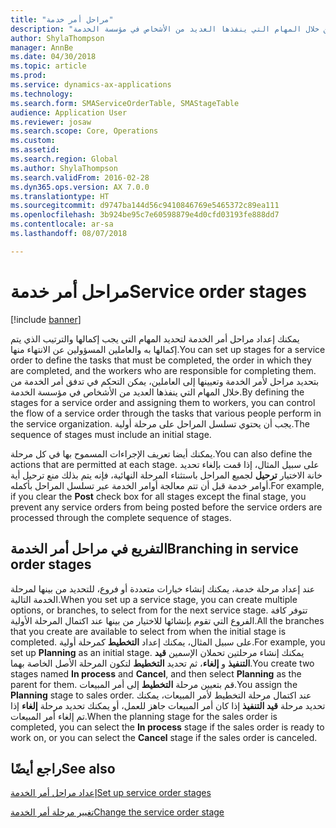 ```yaml
---
title: "مراحل أمر خدمة"
description: "من خلا تحديد مراحل لأمر الخدمة وتعيينها إلى العاملين، فإنك تتحكم في تدفق أمر الخدمة من خلال المهام التي ينفذها العديد من الأشخاص في مؤسسة الخدمة."
author: ShylaThompson
manager: AnnBe
ms.date: 04/30/2018
ms.topic: article
ms.prod: 
ms.service: dynamics-ax-applications
ms.technology: 
ms.search.form: SMAServiceOrderTable, SMAStageTable
audience: Application User
ms.reviewer: josaw
ms.search.scope: Core, Operations
ms.custom: 
ms.assetid: 
ms.search.region: Global
ms.author: ShylaThompson
ms.search.validFrom: 2016-02-28
ms.dyn365.ops.version: AX 7.0.0
ms.translationtype: HT
ms.sourcegitcommit: d9747ba144d56c9410846769e5465372c89ea111
ms.openlocfilehash: 3b924be95c7e60598879e4d0cfd03193fe888dd7
ms.contentlocale: ar-sa
ms.lasthandoff: 08/07/2018

---
```


# <a name="service-order-stages"></a><span data-ttu-id="ad5a2-103">مراحل أمر خدمة</span><span class="sxs-lookup"><span data-stu-id="ad5a2-103">Service order stages</span></span>   

[!include [banner](../includes/banner.md)]


<span data-ttu-id="ad5a2-104">يمكنك إعداد مراحل أمر الخدمة لتحديد المهام التي يجب إكمالها والترتيب الذي يتم إكمالها به والعاملين المسؤولين عن الانتهاء منها.</span><span class="sxs-lookup"><span data-stu-id="ad5a2-104">You can set up stages for a service order to define the tasks that must be completed, the order in which they are completed, and the workers who are responsible for completing them.</span></span> <span data-ttu-id="ad5a2-105">بتحديد مراحل لأمر الخدمة وتعيينها إلى العاملين، يمكن التحكم في تدفق أمر الخدمة من خلال المهام التي ينفذها العديد من الأشخاص في مؤسسة الخدمة.</span><span class="sxs-lookup"><span data-stu-id="ad5a2-105">By defining the stages for a service order and assigning them to workers, you can control the flow of a service order through the tasks that various people perform in the service organization.</span></span> <span data-ttu-id="ad5a2-106">يجب أن يحتوي تسلسل المراحل على مرحلة أولية.</span><span class="sxs-lookup"><span data-stu-id="ad5a2-106">The sequence of stages must include an initial stage.</span></span>

<span data-ttu-id="ad5a2-107">يمكنك أيضا تعريف الإجراءات المسموح بها في كل مرحلة.</span><span class="sxs-lookup"><span data-stu-id="ad5a2-107">You can also define the actions that are permitted at each stage.</span></span> <span data-ttu-id="ad5a2-108">على سبيل المثال، إذا قمت بإلغاء تحديد خانة الاختيار **ترحيل** لجميع المراحل باستثناء المرحلة النهائية، فإنه يتم بذلك منع ترحيل أية أوامر خدمة قبل أن تتم معالجة أوامر الخدمة عبر تسلسل المراحل بأكمله.</span><span class="sxs-lookup"><span data-stu-id="ad5a2-108">For example, if you clear the **Post** check box for all stages except the final stage, you prevent any service orders from being posted before the service orders are processed through the complete sequence of stages.</span></span>

## <a name="branching-in-service-order-stages"></a><span data-ttu-id="ad5a2-109">التفريع في مراحل أمر الخدمة</span><span class="sxs-lookup"><span data-stu-id="ad5a2-109">Branching in service order stages</span></span>

<span data-ttu-id="ad5a2-110">عند إعداد مرحلة خدمة، يمكنك إنشاء خيارات متعددة أو فروع، للتحديد من بينها لمرحلة الخدمة التالية.</span><span class="sxs-lookup"><span data-stu-id="ad5a2-110">When you set up a service stage, you can create multiple options, or branches, to select from for the next service stage.</span></span> <span data-ttu-id="ad5a2-111">تتوفر كافة الفروع التي تقوم بإنشائها للاختيار من بينها عند اكتمال المرحلة الأولية.</span><span class="sxs-lookup"><span data-stu-id="ad5a2-111">All the branches that you create are available to select from when the initial stage is completed.</span></span> <span data-ttu-id="ad5a2-112">على سبيل المثال، يمكنك إعداد **التخطيط** كمرحلة أولية.</span><span class="sxs-lookup"><span data-stu-id="ad5a2-112">For example, you set up **Planning** as an initial stage.</span></span> <span data-ttu-id="ad5a2-113">يمكنك إنشاء مرحلتين تحملان الإسمين **قيد التنفيذ** و **إلغاء**، ثم تحديد **التخطيط** لتكون المرحلة الأصل الخاصة بهما.</span><span class="sxs-lookup"><span data-stu-id="ad5a2-113">You create two stages named **In process** and **Cancel**, and then select **Planning** as the parent for them.</span></span> <span data-ttu-id="ad5a2-114">قم بتعيين مرحلة **التخطيط** إلى أمر المبيعات.</span><span class="sxs-lookup"><span data-stu-id="ad5a2-114">You assign the **Planning** stage to sales order.</span></span> <span data-ttu-id="ad5a2-115">عند اكتمال مرحلة التخطيط لأمر المبيعات، يمكنك تحديد مرحلة **قيد التنفيذ** إذا كان أمر المبيعات جاهز للعمل، أو يمكنك تحديد مرحلة **إلغاء** إذا تم إلغاء أمر المبيعات.</span><span class="sxs-lookup"><span data-stu-id="ad5a2-115">When the planning stage for the sales order is completed, you can select the **In process** stage if the sales order is ready to work on, or you can select the **Cancel** stage if the sales order is canceled.</span></span>

## <a name="see-also"></a><span data-ttu-id="ad5a2-116">راجع أيضًا</span><span class="sxs-lookup"><span data-stu-id="ad5a2-116">See also</span></span>

[<span data-ttu-id="ad5a2-117">إعداد مراحل أمر الخدمة</span><span class="sxs-lookup"><span data-stu-id="ad5a2-117">Set up service order stages</span></span>](set-up-service-order-stages.md)

[<span data-ttu-id="ad5a2-118">تغيير مرحلة أمر الخدمة</span><span class="sxs-lookup"><span data-stu-id="ad5a2-118">Change the service order stage</span></span>](change-service-order-stage.md)

  



